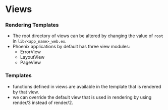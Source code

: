 # Views
### Rendering Templates
* The root directory of views can be altered by changing the value of `root` in `lib/<app_name>_web.ex`.
* Phoenix applications by default has three view modules:
  * ErrorView
  * LayoutView
  * PageView
### Templates
* functions defined in views are available in the template that is rendered by that view.
* we can override the default view that is used in rendering by using render/3 instead of render/2.